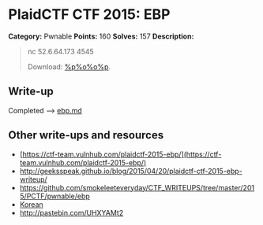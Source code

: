 # PlaidCTF CTF 2015: EBP

**Category:** Pwnable
**Points:** 160
**Solves:** 157
**Description:**

> nc 52.6.64.173 4545 
> 
> Download: [%p%o%o%p](ebp_a96f7231ab81e1b0d7fe24d660def25a.elf).
> 
> 

## Write-up

Completed --> [ebp.md](ebp.md)

## Other write-ups and resources

* [https://ctf-team.vulnhub.com/plaidctf-2015-ebp/](https://ctf-team.vulnhub.com/plaidctf-2015-ebp/)
* <http://geeksspeak.github.io/blog/2015/04/20/plaidctf-ctf-2015-ebp-writeup/>
* <https://github.com/smokeleeteveryday/CTF_WRITEUPS/tree/master/2015/PCTF/pwnable/ebp>
* [Korean](http://blackcon.tistory.com/119)
* <http://pastebin.com/UHXYAMt2>
